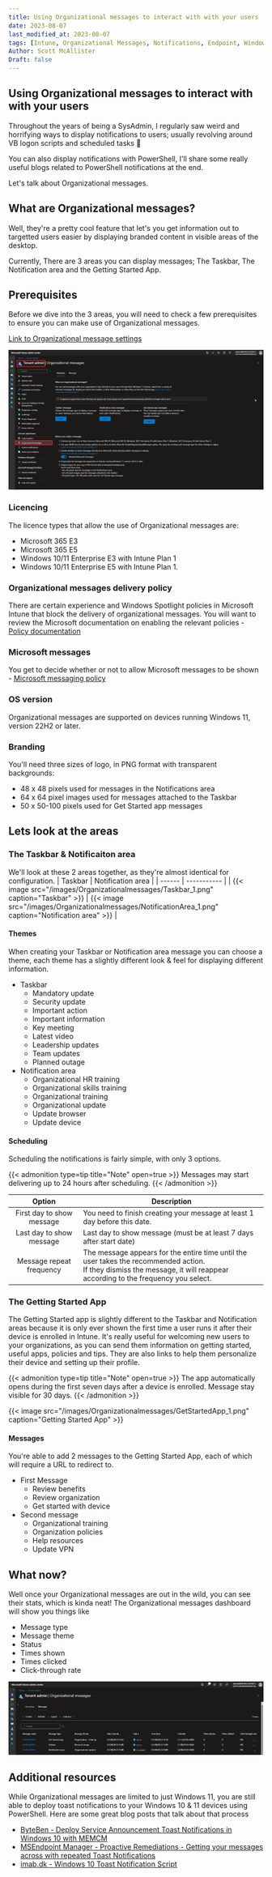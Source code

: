 ```yaml
---
title: Using Organizational messages to interact with with your users
date: 2023-08-07
last_modified_at: 2023-08-07
tags: [Intune, Organizational Messages, Notifications, Endpoint, Windows 11]
Author: Scott McAllister
Draft: false
---
```


## Using Organizational messages to interact with with your users

Throughout the years of being a SysAdmin, I regularly saw weird and horrifying ways to display notifications to users; usually revolving around VB logon scripts and scheduled tasks :nauseated_face:

You can also display notifications with PowerShell, I'll share some really useful blogs related to PowerShell notifications at the end.

Let's talk about Organizational messages.

## What are Organizational messages? 

Well, they're a pretty cool feature that let's you get information out to targetted users easier by displaying branded content in visible areas of the desktop.

Currently, There are 3 areas you can display messages; The Taskbar, The Notification area and the Getting Started App. 

## Prerequisites
Before we dive into the 3 areas, you will need to check a few prerequisites to ensure you can make use of Organizational messages.

[Link to Organizational message settings](https://endpoint.microsoft.com/#view/Microsoft_Intune_DeviceSettings/TenantAdminMenu/~/message)

![image](https://github.com/smcallister594/scotscottmca/blob/main/assets/images/Organizationalmessages/Organizationalmessagesstart.png?raw=true)

### Licencing
The licence types that allow the use of Organizational messages are:
- Microsoft 365 E3
- Microsoft 365 E5
- Windows 10/11 Enterprise E3 with Intune Plan 1
- Windows 10/11 Enterprise E5 with Intune Plan 1.

### Organizational messages delivery policy
There are certain experience and Windows Spotlight policies in Microsoft Intune that block the delivery of organizational messages. You will want to review the Microsoft documentation on enabling the relevant policies - [Policy documentation](https://learn.microsoft.com/en-gb/mem/intune/remote-actions/organizational-messages-prerequisites#policy-requirements)

### Microsoft messages
You get to decide whether or not to allow Microsoft messages to be shown - [Microsoft messaging policy](https://learn.microsoft.com/en-gb/mem/intune/remote-actions/organizational-messages-prerequisites#policy-requirements)

### OS version
Organizational messages are supported on devices running Windows 11, version 22H2 or later.

### Branding
You'll need three sizes of logo, in PNG format with transparent backgrounds:
- 48 x 48 pixels used for messages in the Notifications area
- 64 x 64 pixel images used for messages attached to the Taskbar
- 50 x 50-100 pixels used for Get Started app messages

## Lets look at the areas

### The Taskbar & Notificaiton area
We'll look at these 2 areas together, as they're almost identical for configuration. 
| Taskbar | Notification area |
| ------ | ----------- |
| {{< image src="/images/Organizationalmessages/Taskbar_1.png" caption="Taskbar" >}}   | {{< image src="/images/Organizationalmessages/NotificationArea_1.png" caption="Notification area" >}} |

#### Themes
When creating your Taskbar or Notification area message you can choose a theme, each theme has a slightly different look & feel for displaying different information.
- Taskbar
    - Mandatory update
    - Security update
    - Important action
    - Important information
    - Key meeting
    - Latest video
    - Leadership updates
    - Team updates
    - Planned outage
- Notification area
    - Organizational HR training
    - Organizational skills training
    - Organizational training
    - Organizational update
    - Update browser
    - Update device

#### Scheduling
Scheduling the notifications is fairly simple, with only 3 options. 

{{< admonition type=tip title="Note" open=true >}}
Messages may start delivering up to 24 hours after scheduling.
{{< /admonition >}}

| Option | Description |
|:------:| -----------|
| First day to show message | You need to finish creating your message at least 1 day before this date. |
| Last day to show message | Last day to show message (must be at least 7 days after start date) |
| Message repeat frequency | The message appears for the entire time until the user takes the recommended action.<br/> If they dismiss the message, it will reappear according to the frequency you select. |

### The Getting Started App

The Getting Started app is slightly different to the Taskbar and Notification areas because it is only ever shown the first time a user runs it after their device is enrolled in Intune. It's really useful for welcoming new users to your organizations, as you can send them information on getting started, useful apps, policies and tips. They are also links to help them personalize their device and setting up their profile.  

{{< admonition type=tip title="Note" open=true >}}
The app automatically opens during the first seven days after a device is enrolled. Message stay visible for 30 days.
{{< /admonition >}}

<!-- ![image](https://github.com/smcallister594/scotscottmca/blob/main/assets/images/Organizationalmessages/GetStartedApp.png?raw=true) -->
{{< image src="/images/Organizationalmessages/GetStartedApp_1.png" caption="Getting Started App" >}}

#### Messages
You're able to add 2 messages to the Getting Started App, each of which will require a URL to redirect to.
- First Message
    - Review benefits
    - Review organization
    - Get started with device
- Second message
    - Organizational training
    - Organization policies
    - Help resources
    - Update VPN

## What now?

Well once your Organizational messages are out in the wild, you can see their stats, which is kinda neat! The Organizational messages dashboard will show you things like
- Message type
- Message theme
- Status
- Times shown
- Times clicked
- Click-through rate

![image](https://github.com/smcallister594/scotscottmca/blob/main/assets/images/Organizationalmessages/Organizationalmessagesdashboard.png?raw=true)

## Additional resources

While Organizational messages are limited to just Windows 11, you are still able to deploy toast notifications to your Windows 10 & 11 devices using PowerShell. Here are some great blog posts that talk about that process

- [ByteBen - Deploy Service Announcement Toast Notifications in Windows 10 with MEMCM](https://byteben.com/bb/deploy-service-announcement-toast-notifications-in-windows-10-with-memcm/)
- [MSEndpoint Manager - Proactive Remediations - Getting your messages across with repeated Toast Notifications](https://msendpointmgr.com/2021/06/06/proactive-remediations-getting-your-message-across-with-repeated-toast-notifications/)
- [imab.dk - Windows 10 Toast Notification Script](https://www.imab.dk/windows-10-toast-notification-script/)

